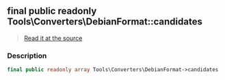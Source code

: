## final public readonly Tools\Converters\DebianFormat::candidates

> [Read it at the source](https://github.com/julien-boudry/Condorcet/blob/master/src/Tools/Converters/DebianFormat.php#L20)

### Description    

```php
final public readonly array Tools\Converters\DebianFormat->candidates 
```


    